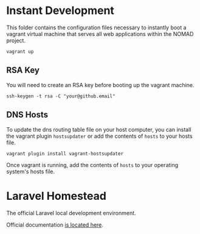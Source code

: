 # Instant Development
This folder contains the configuration files necessary to instantly boot a
vagrant virtual machine that serves all web applications within the NOMAD 
project.

```
vagrant up
```

## RSA Key
You will need to create an RSA key before booting up the vagrant machine.
```
ssh-keygen -t rsa -C "your@github.email"
```

## DNS Hosts
To update the dns routing table file on your host computer, you can install the
vagrant plugin `hostsupdater` or add the contents of `hosts` to your hosts file.
```
vagrant plugin install vagrant-hostsupdater
```

Once vagrant is running, add the contents of `hosts` to your operating system's
hosts file.
# Laravel Homestead

The official Laravel local development environment.

Official documentation [is located here](http://laravel.com/docs/homestead?version=4.2).
